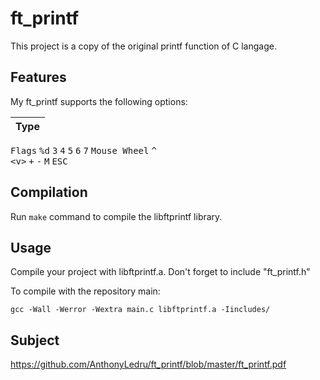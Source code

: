 # ft_printf
This project is a copy of the original printf function of C langage.

## Features

My ft_printf supports the following options:

Type|
:-:|
<kbd>Flags</kbd>
<kbd>%d</kbd>
<kbd>3</kbd>
<kbd>4</kbd>
<kbd>5</kbd>
<kbd>6</kbd>
<kbd>7</kbd>
<kbd>Mouse Wheel</kbd>
<kbd>^</kbd><br><kbd><</kbd><kbd>v</kbd><kbd>></kbd>
<kbd>+</kbd> <kbd>-</kbd>
<kbd>M</kbd>
<kbd>ESC</kbd>

## Compilation

Run `make` command to compile the libftprintf library.

## Usage

Compile your project with libftprintf.a.
Don't forget to include "ft_printf.h"

To compile with the repository main:
```
gcc -Wall -Werror -Wextra main.c libftprintf.a -Iincludes/
```

## Subject 
 
https://github.com/AnthonyLedru/ft_printf/blob/master/ft_printf.pdf
